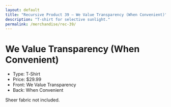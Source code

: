 ```yaml
---
layout: default
title: "Recursive Product 39 — We Value Transparency (When Convenient)"
description: "T‑shirt for selective sunlight."
permalink: /merchandise/rec-39/
---
```


# We Value Transparency (When Convenient)

- Type: T‑Shirt
- Price: $29.99
- Front: We Value Transparency
- Back: When Convenient

Sheer fabric not included.

